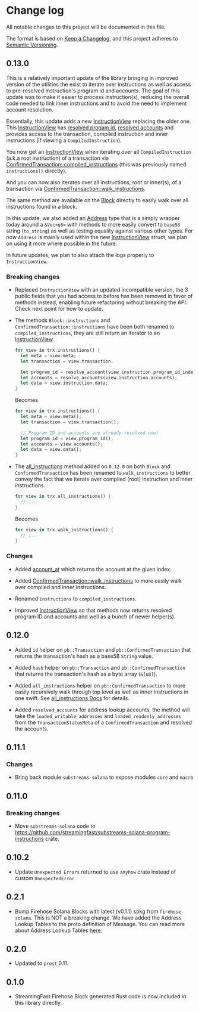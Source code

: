 # Change log

All notable changes to this project will be documented in this file.

The format is based on [Keep a Changelog](https://keepachangelog.com/en/1.0.0/), and this project adheres to [Semantic Versioning](https://semver.org/spec/v2.0.0.html).

## 0.13.0

This is a relatively important update of the library bringing in improved version of the utilities the exist to iterate over instructions as well as access to pre-resolved Instruction's program id and accounts. The goal of this update was to make it easier to process instruction(s), reducing the overall code needed to link inner instructions and to avoid the need to implement account resolution.

Essentially, this update adds a new [InstructionView](https://docs.rs/substreams-solana/latest/substreams_solana/block_view/struct.InstructionView.html) replacing the older one. This [InstructionView](https://docs.rs/substreams-solana/latest/substreams_solana/block_view/struct.InstructionView.html) has [resolved progam id](https://docs.rs/substreams-solana/latest/substreams_solana/block_view/struct.InstructionView.html#method.program_id), [resolved accounts](https://docs.rs/substreams-solana/latest/substreams_solana/block_view/struct.InstructionView.html#method.accounts) and provides access to the transaction, compiled instruction and inner instructions (if viewing a `CompiledInstruction`).

You now get an [InstructionView](https://docs.rs/substreams-solana/latest/substreams_solana/block_view/struct.InstructionView.html) when iterating over all `CompiledInstruction` (a.k.a root instruction) of a transaction via [ConfirmedTransaction::compiled_instructions](https://docs.rs/substreams-solana/latest/substreams_solana/pb/sf/solana/type/v1/struct.ConfirmedTransaction.html#method.compiled_instructions) (this was previously named `instructions()` directly).

And you can now also iterates over all instructions, root or inner(s), of a transaction via [ConfirmedTransaction::walk_instructions](https://docs.rs/substreams-solana/latest/substreams_solana/pb/sf/solana/type/v1/struct.ConfirmedTransaction.html#method.walk_instructions).

The same method are available on the [Block](https://docs.rs/substreams-solana/latest/substreams_solana/pb/sf/solana/type/v1/struct.Block.html) directly to easily walk over all instructions found in a block.

In this update, we also added an [Address](https://docs.rs/substreams-solana/latest/substreams_solana/struct.Address.html) type that is a simply wrapper today around a `&Vec<u8>` with methods to more easily convert to `base58` string (`to_string`) as well as testing equality against various other types. For now `Address` is mainly used within the new [InstructionView](https://docs.rs/substreams-solana/latest/substreams_solana/block_view/struct.InstructionView.html) struct, we plan on using it more where possible in the future.

In future updates, we plan to also attach the logs properly to `InstructionView`.

### Breaking changes

* Replaced `InstructionView` with an updated incompatible version, the 3 public fields that you had access to before has been removed in favor of methods instead, enabling future refactoring without breaking the API. Check next point for how to update.

* The methods `Block::instructions` and `ConfirmedTransaction::instructions` have been both renamed to `compiled_instructions`, they are still return an iterator to an [InstructionView](https://docs.rs/substreams-solana/latest/substreams_solana/block_view/struct.InstructionView.html).

  ```rust
  for view in trx.instructions() {
    let meta = view.meta;
    let transaction = view.transaction;

    let program_id = resolve_account(view.instruction.program_id_index);
    let accounts = resolve_accounts(view.instruction.accounts);
    let data = view.instruction.data;
  }
  ```

  Becomes

  ```rust
  for view in trx.instructions() {
    let meta = view.meta();
    let transaction = view.transaction();

    // Program ID and accounts are already resolved now!
    let program_id = view.program_id();
    let accounts = view.accounts();
    let data = view.data();
  }
  ```

* The [all_instructions](https://docs.rs/substreams-solana/0.12.0/substreams_solana/pb/sf/solana/type/v1/struct.ConfirmedTransaction.html#method.all_instructions) method added on `0.12.0` on both `Block` and `ConfirmedTransaction` has been renamed to `walk_instructions` to better convey the fact that we iterate over compiled (root) instruction and inner instructions.

  ```rust
  for view in trx.all_instructions() {
    // ...
  }
  ```

  Becomes

  ```rust
  for view in trx.walk_instructions() {
    // ...
  }
  ```

### Changes

* Added [account_at](https://docs.rs/substreams-solana/latest/substreams_solana/pb/sf/solana/type/v1/struct.ConfirmedTransaction.html#method.account_at) which returns the account at the given index.

* Added [ConfirmedTransaction::walk_instructions](https://docs.rs/substreams-solana/latest/substreams_solana/pb/sf/solana/type/v1/struct.ConfirmedTransaction.html#method.walk_instructions) to more easily walk over compiled and inner instructions.

* Renamed `instructions` to `compiled_instructions`.

* Improved [InstructionView](https://docs.rs/substreams-solana/latest/substreams_solana/block_view/struct.InstructionView.html) so that methods now returns resolved program ID and accounts and well as a bunch of newer helper(s).

## 0.12.0

* Added `id` helper on `pb::Transaction` and `pb::ConfirmedTransaction` that returns the transaction's hash as a
  base58 `String` value.

* Added `hash` helper on `pb::Transaction` and `pb::ConfirmedTransaction` that returns the transaction's hash as a
  byte array (`&[u8]`).

* Added `all_instructions` helper on `pb::ConfirmedTransaction` to more easily recursively walk through
  top level as well as inner instructions in one swift. See [all_instructions Docs](https://docs.rs/substreams-solana/latest/substreams_solana/pb/sf/solana/type/v1/struct.ConfirmedTransaction.html#method.all_instructions) for details.

* Added `resolved_accounts` for address lookup accounts, the method will take the `loaded_writable_addresses` and `loaded_readonly_addresses` from the `TransactionStatusMeta` of a `ConfirmedTransaction` and resolved the accounts.

## 0.11.1

### Changes
* Bring back module `substreams-solana` to expose modules `core` and `macro`

## 0.11.0

### Breaking changes
*  Move `substreams-solana` code to https://github.com/streamingfast/substreams-solana-program-instructions crate.

## 0.10.2

* Update `Unexpected Errors` returned to use `anyhow` crate instead of custom `UnexpectedError`

## 0.2.1

* Bump Firehose Solana Blocks with latest (v0.1.1) spkg from `firehose-solana`. This is NOT a breaking change. We have added the Address Lookup Tables to the proto definition of Message. You can read more about Address Lookup Tables [here](https://docs.solana.com/developing/lookup-tables).

## 0.2.0

* Updated to `prost` 0.11.

## 0.1.0

* StreamingFast Firehose Block generated Rust code is now included in this library directly.
